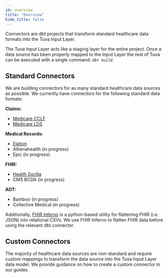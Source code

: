 ```yaml
---
id: overview
title: "Overview"
hide_title: false
---
```


Connectors are dbt projects that transform standard healthcare data formats into the Tuva Input Layer.

The Tuva Input Layer acts like a staging layer for the entire project.  Once a data source has been properly mapped to the Input Layer the rest of Tuva can be executed with a single command: `dbt build`

## Standard Connectors

We are building connectors for as many standard healthcare data sources as possible.  We currently have connectors for the following standard data formats:

**Claims:**
- [Medicare CCLF](https://github.com/tuva-health/medicare_cclf_connector)
- [Medicare LDS](https://github.com/tuva-health/medicare_saf_connector)

**Medical Records:**
- [Elation](https://github.com/tuva-health/elation_connector)
- Athenahealth (in progress)
- Epic (in progress)

**FHIR:**
- [Health Gorilla](https://github.com/tuva-health/health_gorilla_connector)
- CMS BCDA (in progress)

**ADT:**
- Bamboo (in progress)
- Collective Medical (in progress)


Additionally, [FHIR Inferno](https://github.com/tuva-health/FHIR_connector) is a python-based utility for flattening FHIR (i.e. JSON) into relational CSVs.  We use FHIR Inferno to flatten FHIR data before using the relevant dbt connector.

## Custom Connectors

The majority of healthcare data sources are non-standard and require custom mappings to transform the data source into the Tuva Input Layer data model.  We provide guidance on how to create a custom connector in our guides.